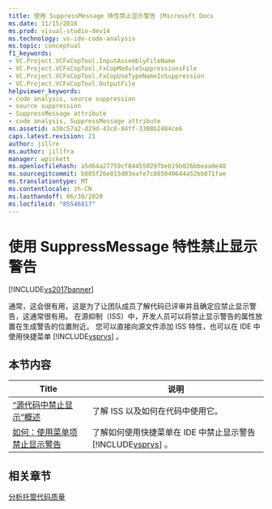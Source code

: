 ```yaml
---
title: 使用 SuppressMessage 特性禁止显示警告 |Microsoft Docs
ms.date: 11/15/2016
ms.prod: visual-studio-dev14
ms.technology: vs-ide-code-analysis
ms.topic: conceptual
f1_keywords:
- VC.Project.VCFxCopTool.InputAssemblyFileName
- VC.Project.VCFxCopTool.FxCopModuleSuppressionsFile
- VC.Project.VCFxCopTool.FxCopUseTypeNameInSuppression
- VC.Project.VCFxCopTool.OutputFile
helpviewer_keywords:
- code analysis, source suppression
- source suppression
- SuppressMessage attribute
- code analysis, SuppressMessage attribute
ms.assetid: a38c57a2-d29d-43c0-84ff-3308b2484ce6
caps.latest.revision: 21
author: jillre
ms.author: jillfra
manager: wpickett
ms.openlocfilehash: a5d64a27759cf844550297beb19b026bbeaa0e40
ms.sourcegitcommit: b885f26e015d03eafe7c885040644a52bb071fae
ms.translationtype: MT
ms.contentlocale: zh-CN
ms.lasthandoff: 06/30/2020
ms.locfileid: "85546817"
---
```

# <a name="suppress-warnings-by-using-the-suppressmessage-attribute"></a>使用 SuppressMessage 特性禁止显示警告
[!INCLUDE[vs2017banner](../includes/vs2017banner.md)]

通常，这会很有用，这是为了让团队成员了解代码已评审并且确定应禁止显示警告，这通常很有用。 在源抑制（ISS）中，开发人员可以将禁止显示警告的属性放置在生成警告的位置附近。 您可以直接向源文件添加 ISS 特性，也可以在 IDE 中使用快捷菜单 [!INCLUDE[vsprvs](../includes/vsprvs-md.md)] 。

## <a name="in-this-section"></a>本节内容

|Title|说明|
|-|-|
|[“源代码中禁止显示”概述](../code-quality/in-source-suppression-overview.md)|了解 ISS 以及如何在代码中使用它。|
|[如何：使用菜单项禁止显示警告](../code-quality/how-to-suppress-warnings-by-using-the-menu-item.md)|了解如何使用快捷菜单在 IDE 中禁止显示警告 [!INCLUDE[vsprvs](../includes/vsprvs-md.md)] 。|

## <a name="related-sections"></a>相关章节
 [分析托管代码质量](../code-quality/analyzing-managed-code-quality-by-using-code-analysis.md)

